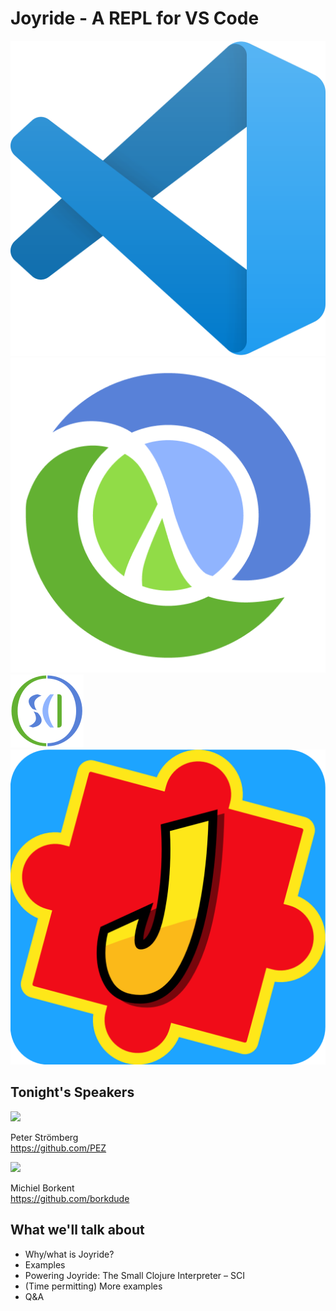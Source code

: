 # Joyride - A REPL for VS Code
<div class="slide">
<div class="fw row logos mt-20 mb-20">
<img src="images/vscode.png">
<img src="images/clojure.png">
<img src="images/sci.svg">
<img src="images/joyride.png">
</div><!--fw row logos-->
<div class="f-08">

## Tonight's Speakers

<div class="speaker">
<img class="avatar" src="https://avatars.githubusercontent.com/u/30010?v=4">

Peter Strömberg<br>https://github.com/PEZ
</div><!--speaker-->

<div class="speaker">
<img class="avatar" src="https://avatars.githubusercontent.com/u/284934?v=4">

Michiel Borkent<br>https://github.com/borkdude
</div><!--speaker-->
</div><!--f-08 speakers-->
<div>

## What we'll talk about

* Why/what is Joyride?
* Examples
* Powering Joyride: The Small Clojure Interpreter – SCI
* (Time permitting) More examples
* Q&A
</div><!--agenda-->
</div><!--slide-->
